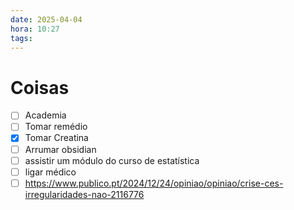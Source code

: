 ```yaml
---
date: 2025-04-04
hora: 10:27
tags:
---
```





# Coisas
- [ ] Academia
- [ ] Tomar remédio
- [x] Tomar Creatina
- [ ] Arrumar obsidian
- [ ] assistir um módulo do curso de estatística
- [ ] ligar médico
- [ ] https://www.publico.pt/2024/12/24/opiniao/opiniao/crise-ces-irregularidades-nao-2116776